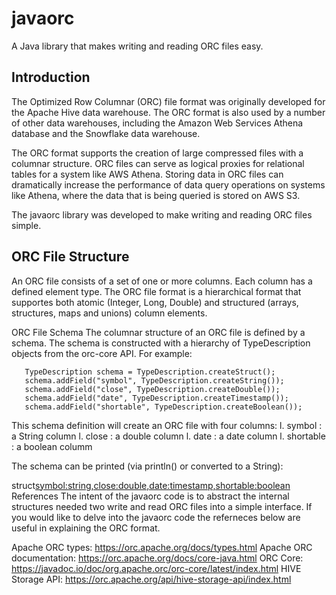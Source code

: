 # javaorc
A Java library that makes writing and reading ORC files easy.

## Introduction
The Optimized Row Columnar (ORC) file format was originally developed for the Apache Hive data warehouse. The ORC format is also used by a number of other data warehouses, including the Amazon Web Services Athena database and the Snowflake data warehouse.

The ORC format supports the creation of large compressed files with a columnar structure. ORC files can serve as logical proxies for relational tables for a system like AWS Athena. Storing data in ORC files can dramatically increase the performance of data query operations on systems like Athena, where the data that is being queried is stored on AWS S3.

The javaorc library was developed to make writing and reading ORC files simple.

## ORC File Structure
An ORC file consists of a set of one or more columns. Each column has a defined element type. The ORC file format is a hierarchical format that supportes both atomic (Integer, Long, Double) and structured (arrays, structures, maps and unions) column elements.

ORC File Schema
The columnar structure of an ORC file is defined by a schema. The schema is constructed with a hierarchy of TypeDescription objects from the orc-core API. For example:

       TypeDescription schema = TypeDescription.createStruct();
       schema.addField("symbol", TypeDescription.createString());
       schema.addField("close", TypeDescription.createDouble());
       schema.addField("date", TypeDescription.createTimestamp());
       schema.addField("shortable", TypeDescription.createBoolean());
       
This schema definition will create an ORC file with four columns: l. symbol : a String column l. close : a double column l. date : a date column l. shortable : a boolean columm

The schema can be printed (via println() or converted to a String):

struct<symbol:string,close:double,date:timestamp,shortable:boolean>
References
The intent of the javaorc code is to abstract the internal structures needed two write and read ORC files into a simple interface. If you would like to delve into the javaorc code the referneces below are useful in explaining the ORC format.

Apache ORC types: https://orc.apache.org/docs/types.html
Apache ORC documentation: https://orc.apache.org/docs/core-java.html
ORC Core: https://javadoc.io/doc/org.apache.orc/orc-core/latest/index.html
HIVE Storage API: https://orc.apache.org/api/hive-storage-api/index.html
